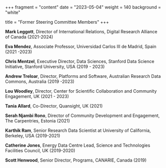 +++
fragment = "content"
date = "2023-05-04"
weight = 140
background = "white"

title = "Former Steering Committee Members"
+++



**Mark Leggott**, Director of International Relations, Digital Research Alliance of Canada (2021-2024)

**Eva Mendez**, Associate Professor, Universidad Carlos III de Madrid, Spain (2021 -2023)

**Chris Mentzel**, Executive Director, Data Sciences, Stanford Data Science Initiative, Stanford University, USA (2019 - 2023)

**Andrew Treloar**, Director,  Platforms and Software, Australian Research Data Commons, Australia (2019 -2023)

**Lou Woodley**, Director, Center for Scientific Collaboration and Community Engagement, UK (2021 - 2023)

**Tania Allard**, Co-Director, Quansight, UK (2021)

**Serah Njambi Rono**, Director of Community Development and Engagement, The Carpentries, Estonia (2021)

**Karthik Ram**, Senior Research Data Scientist at University of California, Berkeley, USA (2019-2021)

**Catherine Jones**, Energy Data Centre Lead, Science and Technologies Facilities Council, UK (2019-2020)

**Scott Henwood**, Senior Director, Programs, CANARIE, Canada (2019)
